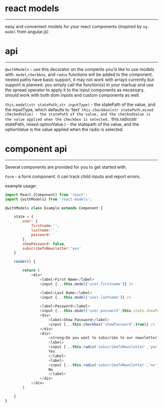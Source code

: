 # react models
----
easy and convenient models for your react components (inspired by `ng-model` from angular.js)

# api
----
`@withModels` - use this decorator on the compents you'd like to use models with. `model`,`checkbox`, and `radio` functions will be added to the component. nested paths have basic support, it may not work with arrays currently but support is planned. you simply call the function(s) in your markup and use the spread operator to apply it to the input components as necessary. should work with both dom inputs and custom components as well.

`this.model(str statePath,str inputType)` - the statePath of the value, and the inputType, which defaults to 'text'
`this.checkbox(str statePath,mixed checkedValue) - the statePath of the value, and the checkedValue is the value applied when the checkbox is selected.
`this.radio(str statePath, mixed optionValue ) - the statepath of the value, and the optionValue is the value applied when the radio is selected.

# component api
----
Several components are provided for you to get started with. 

`Form` - a form component. it can track child inputs and report errors.


example usage:
```js
import React,{Component} from 'react';
import {withModels} from 'react-models';

@withModels class Example extends Component {

    state = {
        user: {
            firstname:'',
            lastname:'',
            password:''
        },
        showPassword: false,
        subscribeToNewsletter:'yes'
    }

    render() {

        return (
            <div>
                <label>First Name</label>
                <input {...this.model('user.firstname')} />

                <label>Last Name</label>
                <input {...this.model('user.lastname')} />
                
                <label>Password</label>
                <input {...this.model('user.password',this.state.showPassword?'text':'password')} />
                <div>
                    <label>Show Password</label>
                    <input {...this.checkbox('showPassword',true)} />
                </div>
                <div>
                    <strong>Do you want to subscribe to our newsletter?</strong>
                    <label>
                    <input {...this.radio('subscribeToNewsletter','yes')} />
                    Yes
                    </label>
                    <label>
                    <input {...this.radio('subscribeToNewsletter','no')} />
                    No
                    </label>
                </div>
            </div>
        )

    }
}
```